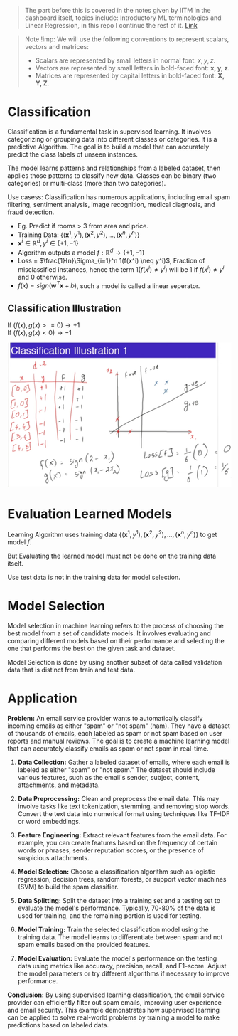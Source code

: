 > The part before this is covered in the notes given by IITM in the dashboard itself, topics include: Introductory ML terminologies and Linear Regression, in this repo I continue the rest of it. [Link](https://bsc-iitm.github.io/karthikt/notes/linear_algebra/)

> Note !imp: We will use the following conventions to represent scalars, vectors and matrices:
> - Scalars are represented by small letters in normal font:
$x, y, z$.
> - Vectors are represented by small letters in bold-faced font:
$\textbf{x, y, z}$.
> - Matrices are represented by capital letters in bold-faced font:
$\textbf{X, Y, Z}$.

# Classification

Classification is a fundamental task in supervised learning.
It involves categorizing or grouping data into different classes or categories. It is a predictive Algorithm. The goal is to build a model that can accurately predict the class labels of unseen instances.    

The model learns patterns and relationships from a labeled dataset, then applies those patterns to classify new data. Classes can be binary (two categories) or multi-class (more than two categories).  

Use casess: Classification has numerous applications, including email spam filtering, sentiment analysis, image recognition, medical diagnosis, and fraud detection.

- Eg. Predict if rooms > 3 from area and price.  
- Training Data: $\{(\textbf{x}^1, y^1), (\textbf{x}^2, y^2), ... ,(\textbf{x}^n, y^n)\}$  
- $\textbf{x}^i \in \mathbb{R}^d, y^i \in \{+1, -1\}$  
- Algorithm outputs a model $f: \mathbb{R}^d \rightarrow \{+1, -1\}$  
- Loss = $\frac{1}{n}\Sigma_{i=1}^n 1(f(x^i) \neq y^i)$, Fraction of misclassified instances, hence the term $1(f(x^i) \neq y^i)$ will be $1$ if $f(x^i) \neq y^i$ and $0$ otherwise.  
- $f(x) = sign(\textbf{w}^T\textbf{x} + b)$, such a model is called a linear seperator.

## Classification Illustration  
If $(f(x), g(x) >= 0) \rightarrow +1$  
If $(f(x), g(x) < 0) \rightarrow -1$  

![./images/classification_1.png](./images/classification_1.png)  

# Evaluation Learned Models  
Learning Algorithm uses training data $\{(\textbf{x}^1, y^1), (\textbf{x}^2, y^2), ... ,(\textbf{x}^n, y^n)\}$ to get model $f$.   

But Evaluating the learned model must not be done on the training data itself.  

Use test data is not in the training data for model selection.  


# Model Selection  
Model selection in machine learning refers to the process of choosing the best model from a set of candidate models. It involves evaluating and comparing different models based on their performance and selecting the one that performs the best on the given task and dataset.   

Model Selection is done by using another subset of data called validation data that is distinct from train and test data.

# Application  
**Problem:** An email service provider wants to automatically classify incoming emails as either "spam" or "not spam" (ham). They have a dataset of thousands of emails, each labeled as spam or not spam based on user reports and manual reviews. The goal is to create a machine learning model that can accurately classify emails as spam or not spam in real-time.  

1. **Data Collection:** Gather a labeled dataset of emails, where each email is labeled as either "spam" or "not spam." The dataset should include various features, such as the email's sender, subject, content, attachments, and metadata.

2. **Data Preprocessing:** Clean and preprocess the email data. This may involve tasks like text tokenization, stemming, and removing stop words. Convert the text data into numerical format using techniques like TF-IDF or word embeddings.

3. **Feature Engineering:** Extract relevant features from the email data. For example, you can create features based on the frequency of certain words or phrases, sender reputation scores, or the presence of suspicious attachments.

4. **Model Selection:** Choose a classification algorithm such as logistic regression, decision trees, random forests, or support vector machines (SVM) to build the spam classifier.

5. **Data Splitting:** Split the dataset into a training set and a testing set to evaluate the model's performance. Typically, 70-80% of the data is used for training, and the remaining portion is used for testing.

6. **Model Training:** Train the selected classification model using the training data. The model learns to differentiate between spam and not spam emails based on the provided features.

7. **Model Evaluation:** Evaluate the model's performance on the testing data using metrics like accuracy, precision, recall, and F1-score. Adjust the model parameters or try different algorithms if necessary to improve performance.  



**Conclusion:** By using supervised learning classification, the email service provider can efficiently filter out spam emails, improving user experience and email security. This example demonstrates how supervised learning can be applied to solve real-world problems by training a model to make predictions based on labeled data.
